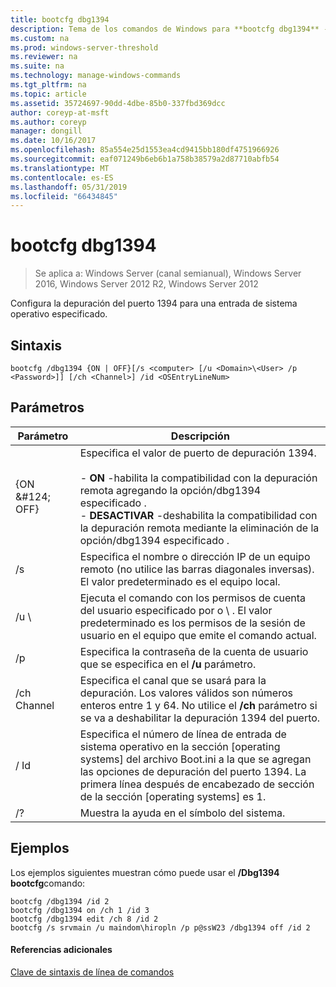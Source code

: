 ```yaml
---
title: bootcfg dbg1394
description: Tema de los comandos de Windows para **bootcfg dbg1394** -configura puerto de depuración 1394 para una entrada de sistema operativo especificado
ms.custom: na
ms.prod: windows-server-threshold
ms.reviewer: na
ms.suite: na
ms.technology: manage-windows-commands
ms.tgt_pltfrm: na
ms.topic: article
ms.assetid: 35724697-90dd-4dbe-85b0-337fbd369dcc
author: coreyp-at-msft
ms.author: coreyp
manager: dongill
ms.date: 10/16/2017
ms.openlocfilehash: 85a554e25d1553ea4cd9415bb180df4751966926
ms.sourcegitcommit: eaf071249b6eb6b1a758b38579a2d87710abfb54
ms.translationtype: MT
ms.contentlocale: es-ES
ms.lasthandoff: 05/31/2019
ms.locfileid: "66434845"
---
```

# <a name="bootcfg-dbg1394"></a>bootcfg dbg1394

>Se aplica a: Windows Server (canal semianual), Windows Server 2016, Windows Server 2012 R2, Windows Server 2012

Configura la depuración del puerto 1394 para una entrada de sistema operativo especificado.

## <a name="syntax"></a>Sintaxis
```
bootcfg /dbg1394 {ON | OFF}[/s <computer> [/u <Domain>\<User> /p <Password>]] [/ch <Channel>] /id <OSEntryLineNum>
```
## <a name="parameters"></a>Parámetros

|      Parámetro       |                                                                                                                                           Descripción                                                                                                                                            |
|----------------------|--------------------------------------------------------------------------------------------------------------------------------------------------------------------------------------------------------------------------------------------------------------------------------------------------|
|   {ON &AMP;#124; OFF}    | Especifica el valor de puerto de depuración 1394.<br /><br />-   **ON** -habilita la compatibilidad con la depuración remota agregando la opción/dbg1394 especificado <OSEntryLineNum>.<br />-   **DESACTIVAR** -deshabilita la compatibilidad con la depuración remota mediante la eliminación de la opción/dbg1394 especificado <OSEntryLineNum>. |
|    /s <computer>     |                                                                                        Especifica el nombre o dirección IP de un equipo remoto (no utilice las barras diagonales inversas). El valor predeterminado es el equipo local.                                                                                        |
| /u <Domain>\\<User>  |                                               Ejecuta el comando con los permisos de cuenta del usuario especificado por <User> o <Domain> \\ <User>. El valor predeterminado es los permisos de la sesión de usuario en el equipo que emite el comando actual.                                               |
|    /p <Password>     |                                                                                                      Especifica la contraseña de la cuenta de usuario que se especifica en el **/u** parámetro.                                                                                                       |
|     /ch Channel      |                                                           Especifica el canal que se usará para la depuración. Los valores válidos son números enteros entre 1 y 64. No utilice el **/ch** <Channel> parámetro si se va a deshabilitar la depuración 1394 del puerto.                                                           |
| / Id <OSEntryLineNum> |                                  Especifica el número de línea de entrada de sistema operativo en la sección [operating systems] del archivo Boot.ini a la que se agregan las opciones de depuración del puerto 1394. La primera línea después de encabezado de sección de la sección [operating systems] es 1.                                  |
|          /?          |                                                                                                                               Muestra la ayuda en el símbolo del sistema.                                                                                                                               |

## <a name="BKMK_examples"></a>Ejemplos
Los ejemplos siguientes muestran cómo puede usar el **/Dbg1394 bootcfg**comando:
```
bootcfg /dbg1394 /id 2 
bootcfg /dbg1394 on /ch 1 /id 3 
bootcfg /dbg1394 edit /ch 8 /id 2 
bootcfg /s srvmain /u maindom\hiropln /p p@ssW23 /dbg1394 off /id 2
```
#### <a name="additional-references"></a>Referencias adicionales
[Clave de sintaxis de línea de comandos](command-line-syntax-key.md)
